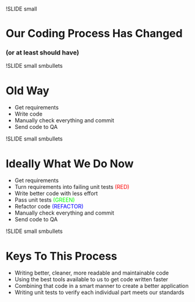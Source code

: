 !SLIDE small
# Our Coding Process Has Changed #
### (or at least should have) ###


!SLIDE small smbullets
# Old Way #
* Get requirements
* Write code
* Manually check everything and commit
* Send code to QA


!SLIDE small smbullets
# Ideally What We Do Now #
* Get requirements
* Turn requirements into failing unit tests <span style="color: #FF0000;">(RED)</span>
* Write better code with less effort
* Pass unit tests <span style="color: #00FF00;">(GREEN)</span>
* Refactor code <span style="color: #0000FF;">(REFACTOR)</span>
* Manually check everything and commit
* Send code to QA


!SLIDE small smbullets
# Keys To This Process #
* Writing better, cleaner, more readable and maintainable code 
* Using the best tools available to us to get code written faster
* Combining that code in a smart manner to create a better application
* Writing unit tests to verify each individual part meets our standards 
